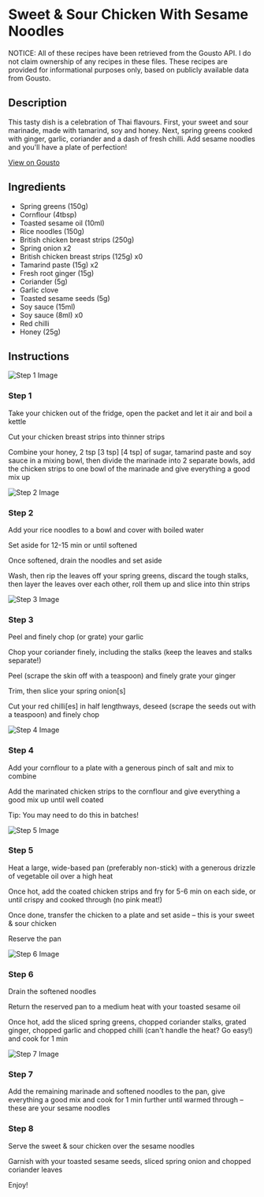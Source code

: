# Sweet & Sour Chicken With Sesame Noodles

NOTICE: All of these recipes have been retrieved from the Gousto API. I do not claim ownership of any recipes in these files. These recipes are provided for informational purposes only, based on publicly available data from Gousto.

## Description

This tasty dish is a celebration of Thai flavours. First, your sweet and sour marinade, made with tamarind, soy and honey. Next, spring greens cooked with ginger, garlic, coriander and a dash of fresh chilli. Add sesame noodles and you'll have a plate of perfection!

[View on Gousto](https://www.gousto.co.uk/recipes/cookbook/sweet-sour-chicken-with-sesame-noodles)

## Ingredients

- Spring greens (150g)
- Cornflour (4tbsp)
- Toasted sesame oil (10ml)
- Rice noodles (150g)
- British chicken breast strips (250g)
- Spring onion x2
- British chicken breast strips (125g) x0
- Tamarind paste (15g) x2
- Fresh root ginger (15g)
- Coriander (5g)
- Garlic clove
- Toasted sesame seeds (5g)
- Soy sauce (15ml)
- Soy sauce (8ml) x0
- Red chilli
- Honey (25g)

## Instructions

![Step 1 Image](https://production-media.gousto.co.uk/cms/recipe-step-image/1553.-step-1-x200.jpg)

### Step 1

Take your chicken out of the fridge, open the packet and let it air and boil a kettle

Cut your chicken breast strips into thinner strips

Combine your honey, 2 tsp <span class="text-purple">[3 tsp] </span><span class="text-danger">[4 tsp]</span> of sugar, tamarind paste and soy sauce in a mixing bowl, then divide the marinade into 2 separate bowls, add the chicken strips to one bowl of the marinade and give everything a good mix up

![Step 2 Image](https://production-media.gousto.co.uk/cms/recipe-step-image/1553.-step-2-x200.jpg)

### Step 2

Add your rice noodles to a bowl and cover with boiled water

Set aside for 12-15 min or until softened

Once softened, drain the noodles and set aside

Wash, then rip the leaves off your spring greens, discard the tough stalks, then layer the leaves over each other, roll them up and slice into thin strips

![Step 3 Image](https://production-media.gousto.co.uk/cms/recipe-step-image/1553.-step-3-x200.jpg)

### Step 3

Peel and finely chop (or grate) your garlic

Chop your coriander finely, including the stalks (keep the leaves and stalks separate!)

Peel (scrape the skin off with a teaspoon) and finely grate your ginger

Trim, then slice your spring onion[s]

Cut your red chilli[es] in half lengthways, deseed (scrape the seeds out with a teaspoon) and finely chop

![Step 4 Image](https://production-media.gousto.co.uk/cms/recipe-step-image/1553.-step-4-x200.jpg)

### Step 4

Add your cornflour to a plate with a generous pinch of salt and mix to combine

Add the marinated chicken strips to the cornflour and give everything a good mix up until well coated

Tip: You may need to do this in batches!

![Step 5 Image](https://production-media.gousto.co.uk/cms/recipe-step-image/1553.-step-5-x200.jpg)

### Step 5

Heat a large, wide-based pan (preferably non-stick) with a generous drizzle of vegetable oil over a high heat

Once hot, add the coated chicken strips and fry for 5-6 min on each side, or until crispy and cooked through (no pink meat!)

Once done, transfer the chicken to a plate and set aside – this is your sweet & sour chicken

Reserve the pan

![Step 6 Image](https://production-media.gousto.co.uk/cms/recipe-step-image/1553.-step-6-x200.jpg)

### Step 6

Drain the softened noodles

Return the reserved pan to a medium heat with your toasted sesame oil

Once hot, add the sliced spring greens, chopped coriander stalks, grated ginger, chopped garlic and chopped chilli (can't handle the heat? Go easy!) and cook for 1 min

![Step 7 Image](https://production-media.gousto.co.uk/cms/recipe-step-image/1553.-step-7-x200.jpg)

### Step 7

Add the remaining marinade and softened noodles to the pan, give everything a good mix and cook for 1 min further until warmed through – these are your sesame noodles

### Step 8

Serve the sweet & sour chicken over the sesame noodles

Garnish with your toasted sesame seeds, sliced spring onion and chopped coriander leaves

Enjoy!

